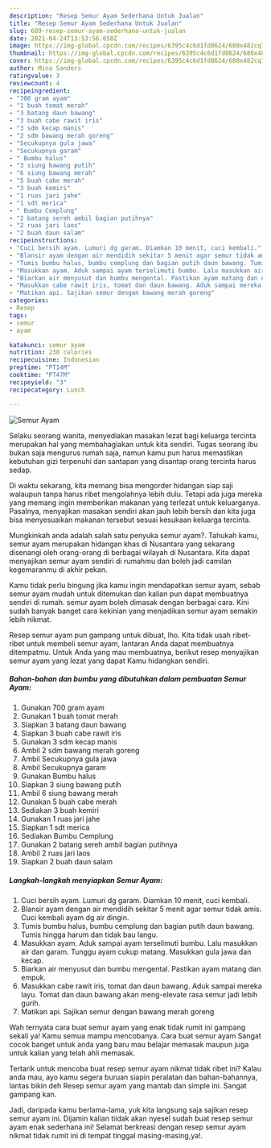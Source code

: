 ```yaml
---
description: "Resep Semur Ayam Sederhana Untuk Jualan"
title: "Resep Semur Ayam Sederhana Untuk Jualan"
slug: 689-resep-semur-ayam-sederhana-untuk-jualan
date: 2021-04-24T13:53:56.650Z
image: https://img-global.cpcdn.com/recipes/6395c4c6d1fd8624/680x482cq70/semur-ayam-foto-resep-utama.jpg
thumbnail: https://img-global.cpcdn.com/recipes/6395c4c6d1fd8624/680x482cq70/semur-ayam-foto-resep-utama.jpg
cover: https://img-global.cpcdn.com/recipes/6395c4c6d1fd8624/680x482cq70/semur-ayam-foto-resep-utama.jpg
author: Mina Sanders
ratingvalue: 3
reviewcount: 4
recipeingredient:
- "700 gram ayam"
- "1 buah tomat merah"
- "3 batang daun bawang"
- "3 buah cabe rawit iris"
- "3 sdm kecap manis"
- "2 sdm bawang merah goreng"
- "Secukupnya gula jawa"
- "Secukupnya garam"
- " Bumbu halus"
- "3 siung bawang putih"
- "6 siung bawang merah"
- "5 buah cabe merah"
- "3 buah kemiri"
- "1 ruas jari jahe"
- "1 sdt merica"
- " Bumbu Cemplung"
- "2 batang sereh ambil bagian putihnya"
- "2 ruas jari laos"
- "2 buah daun salam"
recipeinstructions:
- "Cuci bersih ayam. Lumuri dg garam. Diamkan 10 menit, cuci kembali."
- "Blansir ayam dengan air mendidih sekitar 5 menit agar semur tidak amis. Cuci kembali ayam dg air dingin."
- "Tumis bumbu halus, bumbu cemplung dan bagian putih daun bawang. Tumis hingga harum dan tidak bau langu."
- "Masukkan ayam. Aduk sampai ayam terselimuti bumbu. Lalu masukkan air dan garam. Tunggu ayam cukup matang. Masukkan gula jawa dan kecap."
- "Biarkan air menyusut dan bumbu mengental. Pastikan ayam matang dan empuk."
- "Masukkan cabe rawit iris, tomat dan daun bawang. Aduk sampai mereka layu. Tomat dan daun bawang akan meng-elevate rasa semur jadi lebih gurih."
- "Matikan api. Sajikan semur dengan bawang merah goreng"
categories:
- Resep
tags:
- semur
- ayam

katakunci: semur ayam 
nutrition: 238 calories
recipecuisine: Indonesian
preptime: "PT14M"
cooktime: "PT47M"
recipeyield: "3"
recipecategory: Lunch

---
```



![Semur Ayam](https://img-global.cpcdn.com/recipes/6395c4c6d1fd8624/680x482cq70/semur-ayam-foto-resep-utama.jpg)

Selaku seorang wanita, menyediakan masakan lezat bagi keluarga tercinta merupakan hal yang membahagiakan untuk kita sendiri. Tugas seorang ibu bukan saja mengurus rumah saja, namun kamu pun harus memastikan kebutuhan gizi terpenuhi dan santapan yang disantap orang tercinta harus sedap.

Di waktu  sekarang, kita memang bisa mengorder hidangan siap saji walaupun tanpa harus ribet mengolahnya lebih dulu. Tetapi ada juga mereka yang memang ingin memberikan makanan yang terlezat untuk keluarganya. Pasalnya, menyajikan masakan sendiri akan jauh lebih bersih dan kita juga bisa menyesuaikan makanan tersebut sesuai kesukaan keluarga tercinta. 



Mungkinkah anda adalah salah satu penyuka semur ayam?. Tahukah kamu, semur ayam merupakan hidangan khas di Nusantara yang sekarang disenangi oleh orang-orang di berbagai wilayah di Nusantara. Kita dapat menyajikan semur ayam sendiri di rumahmu dan boleh jadi camilan kegemaranmu di akhir pekan.

Kamu tidak perlu bingung jika kamu ingin mendapatkan semur ayam, sebab semur ayam mudah untuk ditemukan dan kalian pun dapat membuatnya sendiri di rumah. semur ayam boleh dimasak dengan berbagai cara. Kini sudah banyak banget cara kekinian yang menjadikan semur ayam semakin lebih nikmat.

Resep semur ayam pun gampang untuk dibuat, lho. Kita tidak usah ribet-ribet untuk membeli semur ayam, lantaran Anda dapat membuatnya ditempatmu. Untuk Anda yang mau membuatnya, berikut resep menyajikan semur ayam yang lezat yang dapat Kamu hidangkan sendiri.

<!--inarticleads1-->

##### Bahan-bahan dan bumbu yang dibutuhkan dalam pembuatan Semur Ayam:

1. Gunakan 700 gram ayam
1. Gunakan 1 buah tomat merah
1. Siapkan 3 batang daun bawang
1. Siapkan 3 buah cabe rawit iris
1. Gunakan 3 sdm kecap manis
1. Ambil 2 sdm bawang merah goreng
1. Ambil Secukupnya gula jawa
1. Ambil Secukupnya garam
1. Gunakan  Bumbu halus
1. Siapkan 3 siung bawang putih
1. Ambil 6 siung bawang merah
1. Gunakan 5 buah cabe merah
1. Sediakan 3 buah kemiri
1. Gunakan 1 ruas jari jahe
1. Siapkan 1 sdt merica
1. Sediakan  Bumbu Cemplung
1. Gunakan 2 batang sereh ambil bagian putihnya
1. Ambil 2 ruas jari laos
1. Siapkan 2 buah daun salam




<!--inarticleads2-->

##### Langkah-langkah menyiapkan Semur Ayam:

1. Cuci bersih ayam. Lumuri dg garam. Diamkan 10 menit, cuci kembali.
1. Blansir ayam dengan air mendidih sekitar 5 menit agar semur tidak amis. Cuci kembali ayam dg air dingin.
1. Tumis bumbu halus, bumbu cemplung dan bagian putih daun bawang. Tumis hingga harum dan tidak bau langu.
1. Masukkan ayam. Aduk sampai ayam terselimuti bumbu. Lalu masukkan air dan garam. Tunggu ayam cukup matang. Masukkan gula jawa dan kecap.
1. Biarkan air menyusut dan bumbu mengental. Pastikan ayam matang dan empuk.
1. Masukkan cabe rawit iris, tomat dan daun bawang. Aduk sampai mereka layu. Tomat dan daun bawang akan meng-elevate rasa semur jadi lebih gurih.
1. Matikan api. Sajikan semur dengan bawang merah goreng




Wah ternyata cara buat semur ayam yang enak tidak rumit ini gampang sekali ya! Kamu semua mampu mencobanya. Cara buat semur ayam Sangat cocok banget untuk anda yang baru mau belajar memasak maupun juga untuk kalian yang telah ahli memasak.

Tertarik untuk mencoba buat resep semur ayam nikmat tidak ribet ini? Kalau anda mau, ayo kamu segera buruan siapin peralatan dan bahan-bahannya, lantas bikin deh Resep semur ayam yang mantab dan simple ini. Sangat gampang kan. 

Jadi, daripada kamu berlama-lama, yuk kita langsung saja sajikan resep semur ayam ini. Dijamin kalian tiidak akan nyesel sudah buat resep semur ayam enak sederhana ini! Selamat berkreasi dengan resep semur ayam nikmat tidak rumit ini di tempat tinggal masing-masing,ya!.

